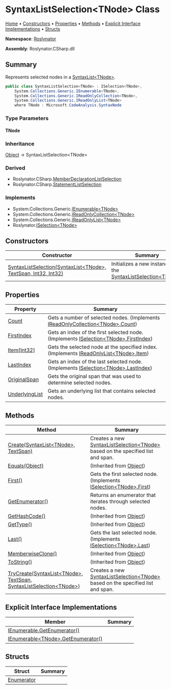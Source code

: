 <a name="_Top"></a>

# SyntaxListSelection\<TNode> Class

[Home](../../README.md#_Top) &#x2022; [Constructors](#constructors) &#x2022; [Properties](#properties) &#x2022; [Methods](#methods) &#x2022; [Explicit Interface Implementations](#explicit-interface-implementations) &#x2022; [Structs](#structs)

**Namespace**: [Roslynator](../README.md#_Top)

**Assembly**: Roslynator\.CSharp\.dll

## Summary

Represents selected nodes in a [SyntaxList\<TNode>](https://docs.microsoft.com/en-us/dotnet/api/microsoft.codeanalysis.syntaxlist-1)\.

```csharp
public class SyntaxListSelection<TNode> : ISelection<TNode>,
    System.Collections.Generic.IEnumerable<TNode>,
    System.Collections.Generic.IReadOnlyCollection<TNode>,
    System.Collections.Generic.IReadOnlyList<TNode>
    where TNode : Microsoft.CodeAnalysis.SyntaxNode
```

### Type Parameters

#### TNode

### Inheritance

[Object](https://docs.microsoft.com/en-us/dotnet/api/system.object) &#x2192; SyntaxListSelection\<TNode>

### Derived

* Roslynator\.CSharp\.[MemberDeclarationListSelection](../CSharp/MemberDeclarationListSelection/README.md#_Top)
* Roslynator\.CSharp\.[StatementListSelection](../CSharp/StatementListSelection/README.md#_Top)

### Implements

* System\.Collections\.Generic\.[IEnumerable\<TNode>](https://docs.microsoft.com/en-us/dotnet/api/system.collections.generic.ienumerable-1)
* System\.Collections\.Generic\.[IReadOnlyCollection\<TNode>](https://docs.microsoft.com/en-us/dotnet/api/system.collections.generic.ireadonlycollection-1)
* System\.Collections\.Generic\.[IReadOnlyList\<TNode>](https://docs.microsoft.com/en-us/dotnet/api/system.collections.generic.ireadonlylist-1)
* Roslynator\.[ISelection\<TNode>](../ISelection-1/README.md#_Top)

## Constructors

| Constructor | Summary |
| ----------- | ------- |
| [SyntaxListSelection(SyntaxList\<TNode>, TextSpan, Int32, Int32)](-ctor/README.md#_Top) | Initializes a new instance of the [SyntaxListSelection\<TNode>](#_Top)\. |

## Properties

| Property | Summary |
| -------- | ------- |
| [Count](Count/README.md#_Top) | Gets a number of selected nodes\. \(Implements [IReadOnlyCollection\<TNode>.Count](https://docs.microsoft.com/en-us/dotnet/api/system.collections.generic.ireadonlycollection-1.count)\) |
| [FirstIndex](FirstIndex/README.md#_Top) | Gets an index of the first selected node\. \(Implements [ISelection\<TNode>.FirstIndex](../ISelection-1/FirstIndex/README.md#_Top)\) |
| [Item\[Int32\]](Item/README.md#_Top) | Gets the selected node at the specified index\. \(Implements [IReadOnlyList\<TNode>.Item](https://docs.microsoft.com/en-us/dotnet/api/system.collections.generic.ireadonlylist-1.item)\) |
| [LastIndex](LastIndex/README.md#_Top) | Gets an index of the last selected node\. \(Implements [ISelection\<TNode>.LastIndex](../ISelection-1/LastIndex/README.md#_Top)\) |
| [OriginalSpan](OriginalSpan/README.md#_Top) | Gets the original span that was used to determine selected nodes\. |
| [UnderlyingList](UnderlyingList/README.md#_Top) | Gets an underlying list that contains selected nodes\. |

## Methods

| Method | Summary |
| ------ | ------- |
| [Create(SyntaxList\<TNode>, TextSpan)](Create/README.md#_Top) | Creates a new [SyntaxListSelection\<TNode>](#_Top) based on the specified list and span\. |
| [Equals(Object)](https://docs.microsoft.com/en-us/dotnet/api/system.object.equals) |  \(Inherited from [Object](https://docs.microsoft.com/en-us/dotnet/api/system.object)\) |
| [First()](First/README.md#_Top) | Gets the first selected node\. \(Implements [ISelection\<TNode>.First](../ISelection-1/First/README.md#_Top)\) |
| [GetEnumerator()](GetEnumerator/README.md#_Top) | Returns an enumerator that iterates through selected nodes\. |
| [GetHashCode()](https://docs.microsoft.com/en-us/dotnet/api/system.object.gethashcode) |  \(Inherited from [Object](https://docs.microsoft.com/en-us/dotnet/api/system.object)\) |
| [GetType()](https://docs.microsoft.com/en-us/dotnet/api/system.object.gettype) |  \(Inherited from [Object](https://docs.microsoft.com/en-us/dotnet/api/system.object)\) |
| [Last()](Last/README.md#_Top) | Gets the last selected node\. \(Implements [ISelection\<TNode>.Last](../ISelection-1/Last/README.md#_Top)\) |
| [MemberwiseClone()](https://docs.microsoft.com/en-us/dotnet/api/system.object.memberwiseclone) |  \(Inherited from [Object](https://docs.microsoft.com/en-us/dotnet/api/system.object)\) |
| [ToString()](https://docs.microsoft.com/en-us/dotnet/api/system.object.tostring) |  \(Inherited from [Object](https://docs.microsoft.com/en-us/dotnet/api/system.object)\) |
| [TryCreate(SyntaxList\<TNode>, TextSpan, SyntaxListSelection\<TNode>)](TryCreate/README.md#_Top) | Creates a new [SyntaxListSelection\<TNode>](#_Top) based on the specified list and span\. |

## Explicit Interface Implementations

| Member | Summary |
| ------ | ------- |
| [IEnumerable.GetEnumerator()](System-Collections-IEnumerable-GetEnumerator/README.md#_Top) | |
| [IEnumerable\<TNode>.GetEnumerator()](System-Collections-Generic-IEnumerable-TNode--GetEnumerator/README.md#_Top) | |

## Structs

| Struct | Summary |
| ------ | ------- |
| [Enumerator](Enumerator/README.md#_Top) | |

